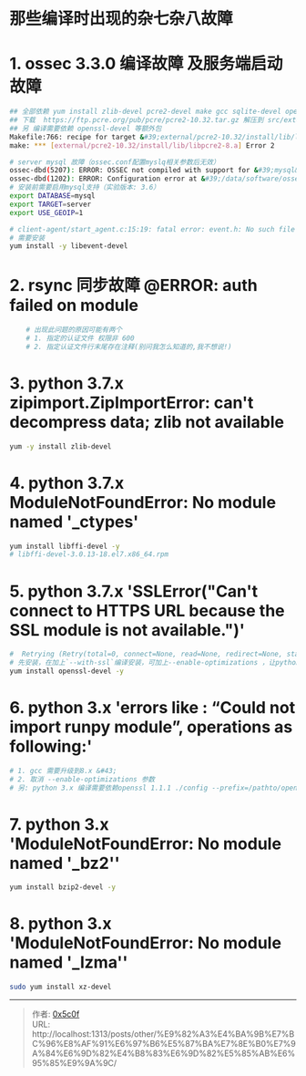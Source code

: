 # 那些编译时出现的杂七杂八故障

# 1. ossec 3.3.0 编译故障 及服务端启动故障
```bash
## 全部依赖 yum install zlib-devel pcre2-devel make gcc sqlite-devel openssl-devel libevent-devel systemd-devel
## 下载  https://ftp.pcre.org/pub/pcre/pcre2-10.32.tar.gz 解压到 src/external 中 或者安装 pcre2-devel
## 另 编译需要依赖 openssl-devel 等额外包 
Makefile:766: recipe for target &#39;external/pcre2-10.32/install/lib/libpcre2-8.a&#39; failed
make: *** [external/pcre2-10.32/install/lib/libpcre2-8.a] Error 2

# server mysql 故障（ossec.conf配置myslq相关参数后无效）
ossec-dbd(5207): ERROR: OSSEC not compiled with support for &#39;mysql&#39;.
ossec-dbd(1202): ERROR: Configuration error at &#39;/data/software/ossec-server/etc/ossec.conf&#39;. Exiting.
# 安装前需要启用mysql支持（实验版本: 3.6）
export DATABASE=mysql 
export TARGET=server 
export USE_GEOIP=1 

# client-agent/start_agent.c:15:19: fatal error: event.h: No such file or directory
# 需要安装 
yum install -y libevent-devel
```

# 2. rsync 同步故障 @ERROR: auth failed on module 
```bash
    # 出现此问题的原因可能有两个 
    # 1. 指定的认证文件 权限非 600 
    # 2. 指定认证文件行末尾存在注释(别问我怎么知道的,我不想说!) 
```

# 3. python 3.7.x zipimport.ZipImportError: can&#39;t decompress data; zlib not available
```bash
yum -y install zlib-devel 
```

# 4. python 3.7.x  ModuleNotFoundError: No module named &#39;_ctypes&#39;
```bash
yum install libffi-devel -y
# libffi-devel-3.0.13-18.el7.x86_64.rpm
```

# 5. python 3.7.x &#39;SSLError(&#34;Can&#39;t connect to HTTPS URL because the SSL module is not available.&#34;)&#39;
```bash
#  Retrying (Retry(total=0, connect=None, read=None, redirect=None, status=None)) after connection broken by &#39;SSLError(&#34;Can&#39;t connect to HTTPS URL because the SSL module is not available.&#34;)&#39;: /simple/request/
# 先安装，在加上`--with-ssl`编译安装，可加上--enable-optimizations ，让python运行得更快
yum install openssl-devel -y
```

# 6. python 3.x &#39;errors like : “Could not import runpy module”, operations as following:&#39;
```bash
# 1. gcc 需要升级到8.x &#43; 
# 2. 取消 --enable-optimizations 参数 
# 另: python 3.x 编译需要依赖openssl 1.1.1 ./config --prefix=/pathto/openssl &amp;&amp; make &amp;&amp; make install
```

# 7. python 3.x &#39;ModuleNotFoundError: No module named &#39;_bz2&#39;&#39;
```bash
yum install bzip2-devel -y
```

# 8. python 3.x &#39;ModuleNotFoundError: No module named &#39;_lzma&#39;&#39;
```bash
sudo yum install xz-devel
```

---

> 作者: [0x5c0f](https://blog.0x5c0f.cc)  
> URL: http://localhost:1313/posts/other/%E9%82%A3%E4%BA%9B%E7%BC%96%E8%AF%91%E6%97%B6%E5%87%BA%E7%8E%B0%E7%9A%84%E6%9D%82%E4%B8%83%E6%9D%82%E5%85%AB%E6%95%85%E9%9A%9C/  

